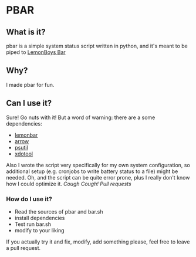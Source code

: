 # PBAR

## What is it?

pbar is a simple system status script written in python, and it's meant to be piped to [LemonBoys Bar](https://github.com/LemonBoy/bar)

## Why?

I made pbar for fun.

## Can I use it?

Sure! Go nuts with it! But a word of warning: there are a some dependencies:

  * [lemonbar](https://github.com/LemonBoy/bar)
  * [arrow](https://pypi.python.org/pypi/arrow/0.4.2)
  * [psutil](https://pypi.python.org/pypi/psutil)
  * [xdotool](http://www.semicomplete.com/projects/xdotool/)

Also I wrote the script very specifically for my own system configuration, so additional setup (e.g. cronjobs to write battery status to a file) might be needed. Oh, and the script can be quite error prone, plus I really don't know how I could optimize it. *Cough Cough! Pull requests*

### How do I use it?

  * Read the sources of pbar and bar.sh
  * install dependencies
  * Test run bar.sh
  * modify to your liking

If you actually try it and fix, modify, add something please, feel free to leave a pull request.
